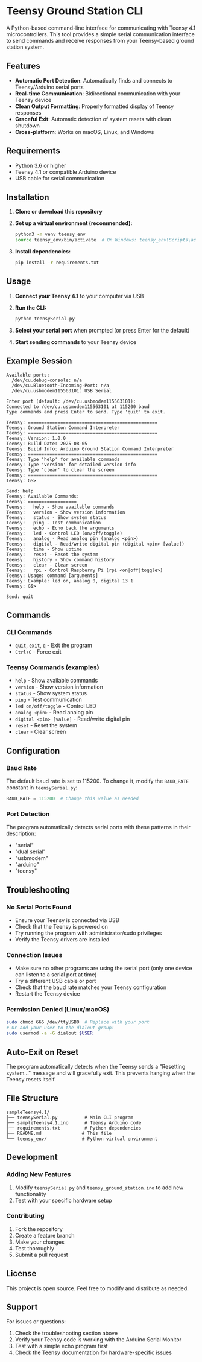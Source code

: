 # Teensy Ground Station CLI

A Python-based command-line interface for communicating with Teensy 4.1 microcontrollers. This tool provides a simple serial communication interface to send commands and receive responses from your Teensy-based ground station system.

## Features

- **Automatic Port Detection**: Automatically finds and connects to Teensy/Arduino serial ports
- **Real-time Communication**: Bidirectional communication with your Teensy device
- **Clean Output Formatting**: Properly formatted display of Teensy responses
- **Graceful Exit**: Automatic detection of system resets with clean shutdown
- **Cross-platform**: Works on macOS, Linux, and Windows

## Requirements

- Python 3.6 or higher
- Teensy 4.1 or compatible Arduino device
- USB cable for serial communication

## Installation

1. **Clone or download this repository**

2. **Set up a virtual environment (recommended):**
   ```bash
   python3 -m venv teensy_env
   source teensy_env/bin/activate  # On Windows: teensy_env\Scripts\activate
   ```

3. **Install dependencies:**
   ```bash
   pip install -r requirements.txt
   ```

## Usage

1. **Connect your Teensy 4.1** to your computer via USB

2. **Run the CLI:**
   ```bash
   python teensySerial.py
   ```

3. **Select your serial port** when prompted (or press Enter for the default)

4. **Start sending commands** to your Teensy device

## Example Session

```
Available ports:
  /dev/cu.debug-console: n/a
  /dev/cu.Bluetooth-Incoming-Port: n/a
  /dev/cu.usbmodem115563101: USB Serial

Enter port (default: /dev/cu.usbmodem115563101): 
Connected to /dev/cu.usbmodem115563101 at 115200 baud
Type commands and press Enter to send. Type 'quit' to exit.

Teensy: ================================================
Teensy: Ground Station Command Interpreter
Teensy: ================================================
Teensy: Version: 1.0.0
Teensy: Build Date: 2025-08-05
Teensy: Build Info: Arduino Ground Station Command Interpreter
Teensy: ================================================
Teensy: Type 'help' for available commands
Teensy: Type 'version' for detailed version info
Teensy: Type 'clear' to clear the screen
Teensy: ================================================
Teensy: GS> 

Send: help
Teensy: Available Commands:
Teensy: ==================
Teensy:   help - Show available commands
Teensy:   version - Show version information
Teensy:   status - Show system status
Teensy:   ping - Test communication
Teensy:   echo - Echo back the arguments
Teensy:   led - Control LED (on/off/toggle)
Teensy:   analog - Read analog pin (analog <pin>)
Teensy:   digital - Read/write digital pin (digital <pin> [value])
Teensy:   time - Show uptime
Teensy:   reset - Reset the system
Teensy:   history - Show command history
Teensy:   clear - Clear screen
Teensy:   rpi - Control Raspberry Pi (rpi <on|off|toggle>)
Teensy: Usage: command [arguments]
Teensy: Example: led on, analog 0, digital 13 1
Teensy: GS> 

Send: quit
```

## Commands

### CLI Commands
- `quit`, `exit`, `q` - Exit the program
- `Ctrl+C` - Force exit

### Teensy Commands (examples)
- `help` - Show available commands
- `version` - Show version information
- `status` - Show system status
- `ping` - Test communication
- `led on/off/toggle` - Control LED
- `analog <pin>` - Read analog pin
- `digital <pin> [value]` - Read/write digital pin
- `reset` - Reset the system
- `clear` - Clear screen

## Configuration

### Baud Rate
The default baud rate is set to 115200. To change it, modify the `BAUD_RATE` constant in `teensySerial.py`:

```python
BAUD_RATE = 115200  # Change this value as needed
```

### Port Detection
The program automatically detects serial ports with these patterns in their description:
- "serial"
- "dual serial" 
- "usbmodem"
- "arduino"
- "teensy"

## Troubleshooting

### No Serial Ports Found
- Ensure your Teensy is connected via USB
- Check that the Teensy is powered on
- Try running the program with administrator/sudo privileges
- Verify the Teensy drivers are installed

### Connection Issues
- Make sure no other programs are using the serial port (only one device can listen to a serial port at time)
- Try a different USB cable or port
- Check that the baud rate matches your Teensy configuration
- Restart the Teensy device

### Permission Denied (Linux/macOS)
```bash
sudo chmod 666 /dev/ttyUSB0  # Replace with your port
# Or add your user to the dialout group:
sudo usermod -a -G dialout $USER
```

## Auto-Exit on Reset

The program automatically detects when the Teensy sends a "Resetting system..." message and will gracefully exit. This prevents hanging when the Teensy resets itself.

## File Structure

```
sampleTeensy4.1/
├── teensySerial.py          # Main CLI program
├── sampleTeensy4.1.ino      # Teensy Arduino code
├── requirements.txt         # Python dependencies
├── README.md               # This file
└── teensy_env/             # Python virtual environment
```

## Development

### Adding New Features
1. Modify `teensySerial.py` and `teensy_ground_station.ino` to add new functionality
2. Test with your specific hardware setup

### Contributing
1. Fork the repository
2. Create a feature branch
3. Make your changes
4. Test thoroughly
5. Submit a pull request

## License

This project is open source. Feel free to modify and distribute as needed.

## Support

For issues or questions:
1. Check the troubleshooting section above
2. Verify your Teensy code is working with the Arduino Serial Monitor
3. Test with a simple echo program first
4. Check the Teensy documentation for hardware-specific issues
